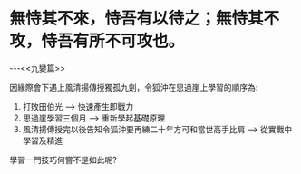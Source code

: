 # 無恃其不來，恃吾有以待之；無恃其不攻，恃吾有所不可攻也。                                     
---<<九變篇>>

因緣際會下遇上風清揚傳授獨孤九劍，令狐沖在思過崖上學習的順序為:

1. 打敗田伯光 --> 快速產生即戰力
2. 思過崖學習三個月 --> 重新學起基礎原理
3. 風清揚傳授完以後告知令狐沖要再練二十年方可和當世高手比肩 --> 從實戰中學習及精進

學習一門技巧何嘗不是如此呢?

